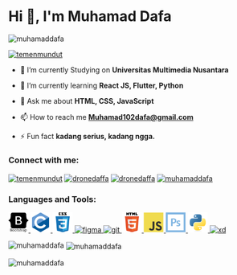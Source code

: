 <h1>Hi 👋, I'm Muhamad Dafa</h1>
<p align="left"> <img src="https://komarev.com/ghpvc/?username=muhamaddafa&label=Profile%20views&color=0e75b6&style=flat" alt="muhamaddafa" /> </p>

<p align="left"> <a href="https://twitter.com/temenmundut" target="blank"><img src="https://img.shields.io/twitter/follow/temenmundut?logo=twitter&style=for-the-badge" alt="temenmundut" /></a> </p>

- 🔭 I’m currently Studying on **Universitas Multimedia Nusantara**

- 🌱 I’m currently learning **React JS, Flutter, Python**

- 💬 Ask me about **HTML, CSS, JavaScript**

- 📫 How to reach me **Muhamad102dafa@gmail.com**

- ⚡ Fun fact **kadang serius, kadang ngga.**

<h3 align="left">Connect with me:</h3>
<p align="left">
<a href="https://twitter.com/temenmundut" target="blank"><img align="center" src="https://raw.githubusercontent.com/rahuldkjain/github-profile-readme-generator/master/src/images/icons/Social/twitter.svg" alt="temenmundut" height="30" width="40" /></a>
<a href="https://instagram.com/dronedaffa" target="blank"><img align="center" src="https://raw.githubusercontent.com/rahuldkjain/github-profile-readme-generator/master/src/images/icons/Social/instagram.svg" alt="dronedaffa" height="30" width="40" /></a>
<a href="https://dribbble.com/dronedaffa" target="blank"><img align="center" src="https://raw.githubusercontent.com/rahuldkjain/github-profile-readme-generator/master/src/images/icons/Social/dribbble.svg" alt="dronedaffa" height="30" width="40" /></a>
<a href="https://www.behance.net/muhamaddafa" target="blank"><img align="center" src="https://raw.githubusercontent.com/rahuldkjain/github-profile-readme-generator/master/src/images/icons/Social/behance.svg" alt="muhamaddafa" height="30" width="40" /></a>
</p>

<h3 align="left">Languages and Tools:</h3>
<p align="left"> <a href="https://getbootstrap.com" target="_blank" rel="noreferrer"> <img src="https://raw.githubusercontent.com/devicons/devicon/master/icons/bootstrap/bootstrap-plain-wordmark.svg" alt="bootstrap" width="40" height="40"/> </a> <a href="https://www.cprogramming.com/" target="_blank" rel="noreferrer"> <img src="https://raw.githubusercontent.com/devicons/devicon/master/icons/c/c-original.svg" alt="c" width="40" height="40"/> </a> <a href="https://www.w3schools.com/css/" target="_blank" rel="noreferrer"> <img src="https://raw.githubusercontent.com/devicons/devicon/master/icons/css3/css3-original-wordmark.svg" alt="css3" width="40" height="40"/> </a> <a href="https://www.figma.com/" target="_blank" rel="noreferrer"> <img src="https://www.vectorlogo.zone/logos/figma/figma-icon.svg" alt="figma" width="40" height="40"/> </a> <a href="https://git-scm.com/" target="_blank" rel="noreferrer"> <img src="https://www.vectorlogo.zone/logos/git-scm/git-scm-icon.svg" alt="git" width="40" height="40"/> </a> <a href="https://www.w3.org/html/" target="_blank" rel="noreferrer"> <img src="https://raw.githubusercontent.com/devicons/devicon/master/icons/html5/html5-original-wordmark.svg" alt="html5" width="40" height="40"/> </a> <a href="https://developer.mozilla.org/en-US/docs/Web/JavaScript" target="_blank" rel="noreferrer"> <img src="https://raw.githubusercontent.com/devicons/devicon/master/icons/javascript/javascript-original.svg" alt="javascript" width="40" height="40"/> </a> <a href="https://www.photoshop.com/en" target="_blank" rel="noreferrer"> <img src="https://raw.githubusercontent.com/devicons/devicon/master/icons/photoshop/photoshop-line.svg" alt="photoshop" width="40" height="40"/> </a> <a href="https://www.python.org" target="_blank" rel="noreferrer"> <img src="https://raw.githubusercontent.com/devicons/devicon/master/icons/python/python-original.svg" alt="python" width="40" height="40"/> </a> <a href="https://www.adobe.com/products/xd.html" target="_blank" rel="noreferrer"> <img src="https://cdn.worldvectorlogo.com/logos/adobe-xd.svg" alt="xd" width="40" height="40"/> </a> </p>

<p><img align="left" src="https://github-readme-stats.vercel.app/api/top-langs?username=muhamaddafa&show_icons=true&locale=en&layout=compact" alt="muhamaddafa" /></p>

<p>&nbsp;<img align="center" src="https://github-readme-stats.vercel.app/api?username=muhamaddafa&show_icons=true&locale=en" alt="muhamaddafa" /></p>

<p><img align="center" src="https://github-readme-streak-stats.herokuapp.com/?user=muhamaddafa&" alt="muhamaddafa" /></p>
